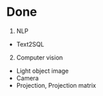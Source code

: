 # Done

1. NLP
- Text2SQL

2. Computer vision
- Light object image
- Camera
- Projection, Projection matrix


